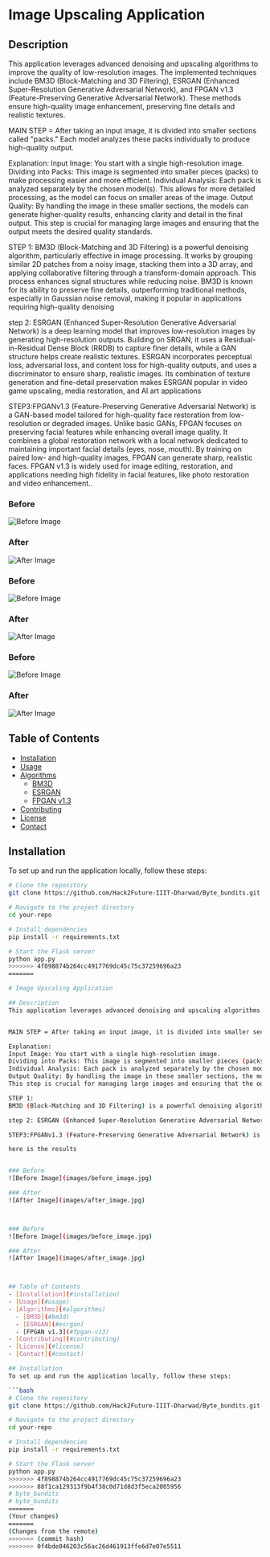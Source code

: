 # Image Upscaling Application

## Description
This application leverages advanced denoising and upscaling algorithms to improve the quality of low-resolution images. The implemented techniques include BM3D (Block-Matching and 3D Filtering), ESRGAN (Enhanced Super-Resolution Generative Adversarial Network), and FPGAN v1.3 (Feature-Preserving Generative Adversarial Network). These methods ensure high-quality image enhancement, preserving fine details and realistic textures.


MAIN STEP = After taking an input image, it is divided into smaller sections called "packs." Each model analyzes these packs individually to produce high-quality output.

Explanation:
Input Image: You start with a single high-resolution image.
Dividing into Packs: This image is segmented into smaller pieces (packs) to make processing easier and more efficient.
Individual Analysis: Each pack is analyzed separately by the chosen model(s). This allows for more detailed processing, as the model can focus on smaller areas of the image.
Output Quality: By handling the image in these smaller sections, the models can generate higher-quality results, enhancing clarity and detail in the final output.
This step is crucial for managing large images and ensuring that the output meets the desired quality standards.

STEP 1:
BM3D (Block-Matching and 3D Filtering) is a powerful denoising algorithm, particularly effective in image processing. It works by grouping similar 2D patches from a noisy image, stacking them into a 3D array, and applying collaborative filtering through a transform-domain approach. This process enhances signal structures while reducing noise. BM3D is known for its ability to preserve fine details, outperforming traditional methods, especially in Gaussian noise removal, making it popular in applications requiring high-quality denoising

step 2: ESRGAN (Enhanced Super-Resolution Generative Adversarial Network) is a deep learning model that improves low-resolution images by generating high-resolution outputs. Building on SRGAN, it uses a Residual-in-Residual Dense Block (RRDB) to capture finer details, while a GAN structure helps create realistic textures. ESRGAN incorporates perceptual loss, adversarial loss, and content loss for high-quality outputs, and uses a discriminator to ensure sharp, realistic images. Its combination of texture generation and fine-detail preservation makes ESRGAN popular in video game upscaling, media restoration, and AI art applications

STEP3:FPGANv1.3 (Feature-Preserving Generative Adversarial Network) is a GAN-based model tailored for high-quality face restoration from low-resolution or degraded images. Unlike basic GANs, FPGAN focuses on preserving facial features while enhancing overall image quality. It combines a global restoration network with a local network dedicated to maintaining important facial details (eyes, nose, mouth). By training on paired low- and high-quality images, FPGAN can generate sharp, realistic faces. FPGAN v1.3 is widely used for image editing, restoration, and applications needing high fidelity in facial features, like photo restoration and video enhancement..

### Before
![Before Image](input1.jpg)

### After
![After Image](outpu1.png)  



### Before
![Before Image](input2.jpg)

### After
![After Image](output3.png)  


### Before
![Before Image](input3.jpg)

### After
![After Image](output3.png)  



## Table of Contents
- [Installation](#installation)
- [Usage](#usage)
- [Algorithms](#algorithms)
  - [BM3D](#bm3d)
  - [ESRGAN](#esrgan)
  - [FPGAN v1.3](#fpgan-v13)
- [Contributing](#contributing)
- [License](#license)
- [Contact](#contact)

## Installation
To set up and run the application locally, follow these steps:

```bash
# Clone the repository
git clone https://github.com/Hack2Future-IIIT-Dharwad/Byte_bundits.git

# Navigate to the project directory
cd your-repo

# Install dependencies
pip install -r requirements.txt

# Start the Flask server
python app.py
>>>>>>> 4f898874b264cc4917769dc45c75c37259696a23
=======

# Image Upscaling Application

## Description
This application leverages advanced denoising and upscaling algorithms to improve the quality of low-resolution images. The implemented techniques include BM3D (Block-Matching and 3D Filtering), ESRGAN (Enhanced Super-Resolution Generative Adversarial Network), and FPGAN v1.3 (Feature-Preserving Generative Adversarial Network). These methods ensure high-quality image enhancement, preserving fine details and realistic textures.


MAIN STEP = After taking an input image, it is divided into smaller sections called "packs." Each model analyzes these packs individually to produce high-quality output.

Explanation:
Input Image: You start with a single high-resolution image.
Dividing into Packs: This image is segmented into smaller pieces (packs) to make processing easier and more efficient.
Individual Analysis: Each pack is analyzed separately by the chosen model(s). This allows for more detailed processing, as the model can focus on smaller areas of the image.
Output Quality: By handling the image in these smaller sections, the models can generate higher-quality results, enhancing clarity and detail in the final output.
This step is crucial for managing large images and ensuring that the output meets the desired quality standards.

STEP 1:
BM3D (Block-Matching and 3D Filtering) is a powerful denoising algorithm, particularly effective in image processing. It works by grouping similar 2D patches from a noisy image, stacking them into a 3D array, and applying collaborative filtering through a transform-domain approach. This process enhances signal structures while reducing noise. BM3D is known for its ability to preserve fine details, outperforming traditional methods, especially in Gaussian noise removal, making it popular in applications requiring high-quality denoising

step 2: ESRGAN (Enhanced Super-Resolution Generative Adversarial Network) is a deep learning model that improves low-resolution images by generating high-resolution outputs. Building on SRGAN, it uses a Residual-in-Residual Dense Block (RRDB) to capture finer details, while a GAN structure helps create realistic textures. ESRGAN incorporates perceptual loss, adversarial loss, and content loss for high-quality outputs, and uses a discriminator to ensure sharp, realistic images. Its combination of texture generation and fine-detail preservation makes ESRGAN popular in video game upscaling, media restoration, and AI art applications

STEP3:FPGANv1.3 (Feature-Preserving Generative Adversarial Network) is a GAN-based model tailored for high-quality face restoration from low-resolution or degraded images. Unlike basic GANs, FPGAN focuses on preserving facial features while enhancing overall image quality. It combines a global restoration network with a local network dedicated to maintaining important facial details (eyes, nose, mouth). By training on paired low- and high-quality images, FPGAN can generate sharp, realistic faces. FPGAN v1.3 is widely used for image editing, restoration, and applications needing high fidelity in facial features, like photo restoration and video enhancement..

here is the results 


### Before
![Before Image](images/before_image.jpg)

### After
![After Image](images/after_image.jpg)  



### Before
![Before Image](images/before_image.jpg)

### After
![After Image](images/after_image.jpg)  



## Table of Contents
- [Installation](#installation)
- [Usage](#usage)
- [Algorithms](#algorithms)
  - [BM3D](#bm3d)
  - [ESRGAN](#esrgan)
  - [FPGAN v1.3](#fpgan-v13)
- [Contributing](#contributing)
- [License](#license)
- [Contact](#contact)

## Installation
To set up and run the application locally, follow these steps:

```bash
# Clone the repository
git clone https://github.com/Hack2Future-IIIT-Dharwad/Byte_bundits.git

# Navigate to the project directory
cd your-repo

# Install dependencies
pip install -r requirements.txt

# Start the Flask server
python app.py
>>>>>>> 4f898874b264cc4917769dc45c75c37259696a23
>>>>>>> 88f1ca129313f9b4f38c0d71d8d3f5eca2005956
# byte_bundits
# byte_bundits
=======
(Your changes)
=======
(Changes from the remote)
>>>>>>> (commit hash)
>>>>>>> 0f4bde046203c56ac26d461913ffe6d7e07e5511
